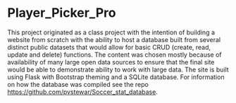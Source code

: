 # Player_Picker_Pro

This project originated as a class project with the intention of building a website from scratch with the ability to host a database built from several distinct public datasets that would allow for basic CRUD (create, read, update and delete) functions. The content was chosen mostly because of availability of many large open data sources to ensure that the final site would be able to demonstrate ability to work with large data. The site is built using Flask with Bootstrap theming and a SQLite database. For information on how the database was compiled see the repo https://github.com/pvstewar/Soccer_stat_database.

